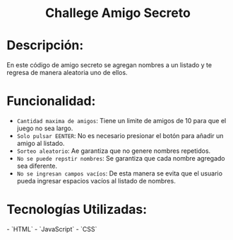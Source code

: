 <h1 align="center"> Challege Amigo Secreto </h1>

<h1>Descripción:</h1>
<p>En este código de amigo secreto se agregan nombres a un listado y te regresa de manera aleatoria uno de ellos.</p>

<h1>Funcionalidad:</h1>

- `Cantidad maxima de amigos`: Tiene un limite de amigos de 10 para que el juego no sea largo.
- `Solo pulsar EENTER`: No es necesario presionar el botón para añadir un amigo al listado.
- `Sorteo aleatorio`: Ae garantiza que no genere nombres repetidos.
- `No se puede repstir nombres`: Se garantiza que cada nombre agregado sea diferente.
- `No se ingresan campos vacíos`: De esta manera se evita que el usuario pueda ingresar espacios vacíos al listado de nombres.


<h1>Tecnologías Utilizadas:</h1>
- `HTML`
- `JavaScript`
- `CSS`
